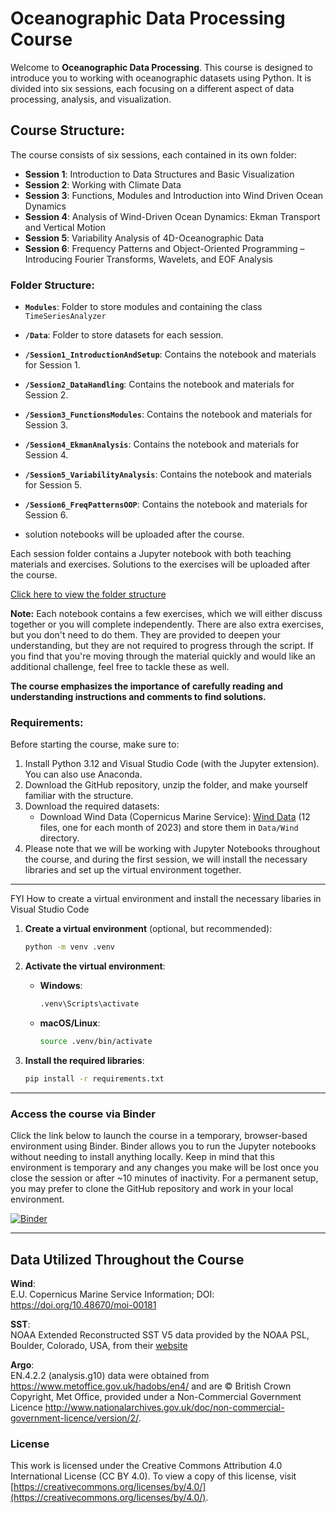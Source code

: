 
# Oceanographic Data Processing Course

Welcome to **Oceanographic Data Processing**. This course is designed to introduce you to working with oceanographic datasets using Python. It is divided into six sessions, each focusing on a different aspect of data processing, analysis, and visualization.

## Course Structure:

The course consists of six sessions, each contained in its own folder:
- **Session 1**: Introduction to Data Structures and Basic Visualization
- **Session 2**: Working with Climate Data
- **Session 3**: Functions, Modules and Introduction into Wind Driven Ocean Dynamics
- **Session 4**: Analysis of Wind-Driven Ocean Dynamics: Ekman Transport and Vertical Motion
- **Session 5**: Variability Analysis of 4D-Oceanographic Data 
- **Session 6**: Frequency Patterns and Object-Oriented Programming – Introducing Fourier Transforms, Wavelets, and EOF Analysis

### Folder Structure:
- **`Modules`**: Folder to store modules and containing the class `TimeSeriesAnalyzer`
- **`/Data`**: Folder to store datasets for each session.
- **`/Session1_IntroductionAndSetup`**: Contains the notebook and materials for Session 1.
- **`/Session2_DataHandling`**: Contains the notebook and materials for Session 2.
- **`/Session3_FunctionsModules`**: Contains the notebook and materials for Session 3.
- **`/Session4_EkmanAnalysis`**: Contains the notebook and materials for Session 4.
- **`/Session5_VariabilityAnalysis`**: Contains the notebook and materials for Session 5.
- **`/Session6_FreqPatternsOOP`**: Contains the notebook and materials for Session 6.


-   solution notebooks will be uploaded after the course.
  
Each session folder contains a Jupyter notebook with both teaching materials and exercises. Solutions to the exercises will be uploaded after the course.

[Click here to view the folder structure](https://mermaid-js.github.io/mermaid-live-editor/edit#pako:eNp9lV1vozgUhv8K8tWulJLwOW0uRurko620nUbtaFa7JLIc7CRowM7YZlqm6n-fQ3CoRVLITcCvj5_35Ri_olRQhsZoK8l-5_zzuOQOXKpcNw8ehdDNo_q6_it5SBnh4jCYpVOiyUKKlCmV8e3qb0vpXFx8dr4kw3tBy5yp4cp5H_zSDHpJ8i0rmGIyYwoTTvLqN5PuvlqtTrR-kphKzpZxJolm1KGlhGUdvWPORJRSMXtil2WSDGvcoSWZNANeMvw34_TMiJ8Mn56-nRkIkuHsa3hmIEyGnjcqcFrmupQkP0oYp0veybZe1CrgGRqIJS1YobBYq4tn0OBtLvB-V-GiwnmIF9499kd-MPJcntqO2woQ1n-Qh0PFM88FoRDVJoPoVj0w4NOq5Bv_3vlKDuHUSUkOLonOBO-tDEFZlQMTIFSefXVD14ff4dUrptytN3KPS13kmdKuftF9tScmZmuB0LwIWGBem3Y2Qjo5ABdEwRoDZy0kZVI5TKdubyJ1V4O3biNNoSmaIQ_fcS2hLdM6hGtOn5gu93ZXTJsZwKKaKdjDXGi2FuKHm-0rvl6dquH1Pc6up_czfFzHLWit65LMWhIf1719Cy5z2BE2waxRWgR-D4FRnxD4hqCjC5KEcSXwpuSHCFRn8xpZmCRaQsTNHlfZUdb1M2_9BHh-LNl-QN7V80ZteQp6PBn1iaeg48noak8vpNjnrLX1XrNLfNMSh3j2oyDQBI1DG_emkVq4YQ-uUZ_ghh80wW2LEOHvRGZkneWZrs6B3DYTLJCoB8SoT0CiTm5GB7kddsONzCiFJvw4tLuWOMZzyX4uiNZMcvXwsLBp7xqxRRv30Br1CW3coTU6oH0mv1jONKasEB_Wg9adPczbxj0jtj4djb1rIF5UegfAE0A9xTWyFtUQogEqmCxIRuE4fq2lSwRHW8GWaAx_KdsQ-Not0ZK_gZSUWjxVPEVjLUs2QFKU2x0ab0iu4K7cUzghpxmBT1lxlDCaaSHvm_P-cOwP0J7w_4VoJXCLxq_oBY2D4Mr14_jSi7zLKArjqwGq4KkLNyM_Di-DKIg-xXH8NkC_DwVG7lXkx174KYguvfDKi8K3PzaRgFc)


**Note:** Each notebook contains a few exercises, which we will either discuss together or you will complete independently. There are also extra exercises, but you don't need to do them. They are provided to deepen your understanding, but they are not required to progress through the script. If you find that you're moving through the material quickly and would like an additional challenge, feel free to tackle these as well.

**The course emphasizes the importance of carefully reading and understanding instructions and comments to find solutions.** 


### Requirements:

Before starting the course, make sure to:
1. Install Python 3.12 and Visual Studio Code (with the Jupyter extension). You can also use Anaconda.
2. Download the GitHub repository, unzip the folder, and make yourself familiar with the structure. 
3. Download the required datasets:
    - Download Wind Data (Copernicus Marine Service): [Wind Data](https://data.marine.copernicus.eu/product/WIND_GLO_PHY_CLIMATE_L4_MY_012_003/files?path=WIND_GLO_PHY_CLIMATE_L4_MY_012_003%2Fcmems_obs-wind_glo_phy_my_l4_P1M_202211%2F2023%2F) (12 files, one for each month of 2023) and store them in
   `Data/Wind` directory.
4. Please note that we will be working with Jupyter Notebooks throughout the course, and during the first session, we will install the necessary libraries and set up the virtual environment together.

---
FYI How to create a virtual environment and install the necessary libaries in Visual Studio Code

1. **Create a virtual environment** (optional, but recommended):
    ```bash
    python -m venv .venv
    ```

2. **Activate the virtual environment**:
   - **Windows**:
     ```bash
     .venv\Scripts\activate
     ```
   - **macOS/Linux**:
     ```bash
     source .venv/bin/activate
     ```

3. **Install the required libraries**:
    ```bash
    pip install -r requirements.txt
    ```

---

### Access the course via Binder

Click the link below to launch the course in a temporary, browser-based environment using Binder. Binder allows you to run the Jupyter notebooks without needing to install anything locally. Keep in mind that this environment is temporary and any changes you make will be lost once you close the session or after ~10 minutes of inactivity. For a permanent setup, you may prefer to clone the GitHub repository and work in your local environment.

[![Binder](https://mybinder.org/badge_logo.svg)](https://mybinder.org/v2/gh/STEMJulesCoast/OceanographicDataProcessingCourse/main)

---
## Data Utilized Throughout the Course

**Wind**:   
E.U. Copernicus Marine Service Information; DOI: https://doi.org/10.48670/moi-00181

**SST**:   
NOAA Extended Reconstructed SST V5 data provided by the NOAA PSL, Boulder, Colorado, USA, from their [website](https://psl.noaa.gov)

**Argo**:   
EN.4.2.2 (analysis.g10) data were obtained from https://www.metoffice.gov.uk/hadobs/en4/ and are © British Crown Copyright, Met Office, provided under a Non-Commercial Government Licence http://www.nationalarchives.gov.uk/doc/non-commercial-government-licence/version/2/.


### License

This work is licensed under the Creative Commons Attribution 4.0 International License (CC BY 4.0). To view a copy of this license, visit [https://creativecommons.org/licenses/by/4.0/](https://creativecommons.org/licenses/by/4.0/).
